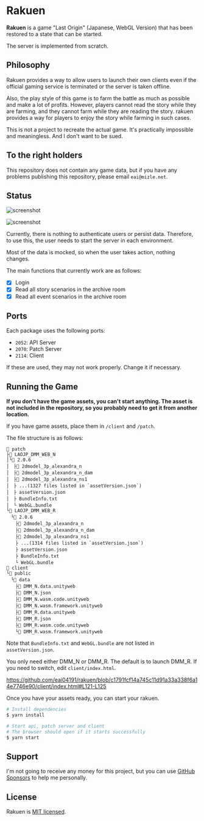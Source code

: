 <!-- <p align="center">
  <img src="" width="320" alt="Rakuen" />
</p> -->

# Rakuen

**Rakuen** is a game "Last Origin" (Japanese, WebGL Version) that has been restored to a state that can be started.

The server is implemented from scratch.

## Philosophy

Rakuen provides a way to allow users to launch their own clients even if the official gaming service is terminated or the server is taken offline.

Also, the play style of this game is to farm the battle as much as possible and make a lot of profits. However, players cannot read the story while they are farming, and they cannot farm while they are reading the story. rakuen provides a way for players to enjoy the story while farming in such cases.

This is not a project to recreate the actual game. It's practically impossible and meaningless. And I don't want to be sued.

## To the right holders

This repository does not contain any game data, but if you have any problems publishing this repository, please email `eai@mizle.net`.

## Status

![screenshot](https://user-images.githubusercontent.com/3516343/170075812-744d4901-2e12-4332-bbfc-850685abf9e5.png)

![screenshot](https://user-images.githubusercontent.com/3516343/170075577-384c39e9-822a-4cc0-ad7f-3e29a66b83d4.png)

Currently, there is nothing to authenticate users or persist data. Therefore, to use this, the user needs to start the server in each environment.

Most of the data is mocked, so when the user takes action, nothing changes.

The main functions that currently work are as follows:

-   [x] Login
-   [x] Read all story scenarios in the archive room
-   [x] Read all event scenarios in the archive room

## Ports

Each package uses the following ports:

-   `2052`: API Server
-   `2070`: Patch Server
-   `2114`: Client

If these are used, they may not work properly. Change it if necessary.

## Running the Game

**If you don't have the game assets, you can't start anything. The asset is not included in the repository, so you probably need to get it from another location.**

If you have game assets, place them in `/client` and `/patch`.

The file structure is as follows:

```
📁 patch
├📁 LAOJP_DMM_WEB_N
│└📁 2.0.6
│　├📄 2dmodel_3p_alexandra_n
│　├📄 2dmodel_3p_alexandra_n_dam
│　├📄 2dmodel_3p_alexandra_ns1
│　├ ...(1327 files listed in `assetVersion.json`)
│　├ assetVersion.json
│　├ BundleInfo.txt
│　└ WebGL.bundle
└📁 LAOJP_DMM_WEB_R
　└📁 2.0.6
　　├📄 2dmodel_3p_alexandra_n
　　├📄 2dmodel_3p_alexandra_n_dam
　　├📄 2dmodel_3p_alexandra_ns1
　　├ ...(1314 files listed in `assetVersion.json`)
　　├ assetVersion.json
　　├ BundleInfo.txt
　　└ WebGL.bundle
📁 client
└📁 public
　└📁 data
　　├📄 DMM_N.data.unityweb
　　├📄 DMM_N.json
　　├📄 DMM_N.wasm.code.unityweb
　　├📄 DMM_N.wasm.framework.unityweb
　　├📄 DMM_R.data.unityweb
　　├📄 DMM_R.json
　　├📄 DMM_R.wasm.code.unityweb
　　└📄 DMM_R.wasm.framework.unityweb
```

Note that `BundleInfo.txt` and `WebGL.bundle` are not listed in `assetVersion.json`.

You only need either DMM_N or DMM_R. The default is to launch DMM_R. If you need to switch, edit `client/index.html`.

https://github.com/eai04191/rakuen/blob/c1791fcf14a745c11d91a33a338f6a14e7746e90/client/index.html#L121-L125

Once you have your assets ready, you can start your rakuen.

```bash
# Install dependencies
$ yarn install

# Start api, patch server and client
# The browser should open if it starts successfully
$ yarn start
```

## Support

I'm not going to receive any money for this project, but you can use [GitHub Sponsors](https://github.com/sponsors/eai04191) to help me personally.

## License

Rakuen is [MIT licensed](./LICENSE).
